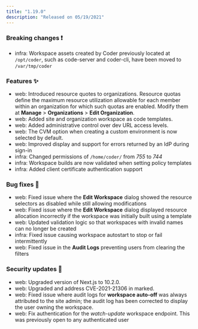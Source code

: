 ```yaml
---
title: "1.19.0"
description: "Released on 05/19/2021"
---
```


### Breaking changes ❗

- infra: Workspace assets created by Coder previously located at `/opt/coder`,
  such as code-server and coder-cli, have been moved to `/var/tmp/coder`

### Features ✨

- web: Introduced resource quotes to organizations. Resource quotas define the
  maximum resource utilization allowable for each member within an organization
  for which such quotas are enabled. Modify them at **Manage** >
  **Organizations** > **Edit Organization**.
- web: Added site and organization workspace as code templates.
- web: Added administrative control over dev URL access levels.
- web: The CVM option when creating a custom environment is now selected by default.
- web: Improved display and support for errors returned by an IdP during sign-in
- infra: Changed permissions of `/home/coder/` from _755_ to _744_
- infra: Workspace builds are now validated when setting policy templates
- infra: Added client certificate authentication support

### Bug fixes 🐛

- web: Fixed issue where the **Edit Workspace** dialog showed the resource
  selectors as disabled while still allowing modifications
- web: Fixed issue where the **Edit Workspace** dialog displayed resource
  allocation incorrectly if the workspace was initially built using a template
- web: Updated validation logic so that workspaces with invalid names can no
  longer be created
- infra: Fixed issue causing workspace autostart to stop or fail intermittently
- web: Fixed issue in the **Audit Logs** preventing users from clearing the
  filters

### Security updates 🔐

- web: Upgraded version of Next.js to 10.2.0.
- web: Upgraded and address CVE-2021-21306 in marked.
- web: Fixed issue where audit logs for **workspace auto-off** was always
  attributed to the site admin; the audit log has been corrected to display the
  user owning the workspace.
- web: Fix authentication for the _watch-update_ workspace endpoint. This was
  previously open to any authenticated user
